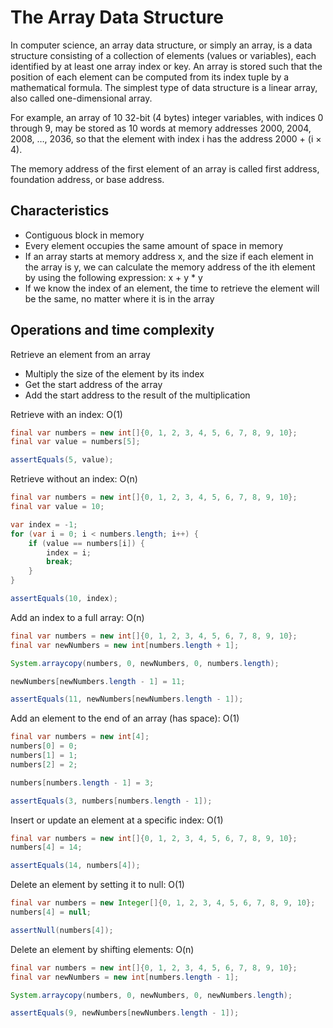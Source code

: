 # The Array Data Structure

In computer science, an array data structure, or simply an array, is a data structure consisting of a collection of 
elements (values or variables), each identified by at least one array index or key. An array is stored such that 
the position of each element can be computed from its index tuple by a mathematical formula. 
The simplest type of data structure is a linear array, also called one-dimensional array.

For example, an array of 10 32-bit (4 bytes) integer variables, with indices 0 through 9, may be stored as 10 words at 
memory addresses 2000, 2004, 2008, …, 2036, so that the element with index i has the address 2000 + (i × 4).

The memory address of the first element of an array is called first address, foundation address, or base address.

## Characteristics

- Contiguous block in memory 
- Every element occupies the same amount of space in memory
- If an array starts at memory address x, and the size if each element in the array is y, we can calculate 
the memory address of the ith element by using the following expression: x + y * y
- If we know the index of an element, the time to retrieve the element will be the same, no matter where it is in 
the array

## Operations and time complexity

Retrieve an element from an array

* Multiply the size of the element by its index
* Get the start address of the array
* Add the start address to the result of the multiplication

Retrieve with an index: O(1)

```java
final var numbers = new int[]{0, 1, 2, 3, 4, 5, 6, 7, 8, 9, 10};
final var value = numbers[5];

assertEquals(5, value);
```

Retrieve without an index: O(n)

```java
final var numbers = new int[]{0, 1, 2, 3, 4, 5, 6, 7, 8, 9, 10};
final var value = 10;

var index = -1;
for (var i = 0; i < numbers.length; i++) {
    if (value == numbers[i]) {
        index = i;
        break;
    }
}

assertEquals(10, index);
```

Add an index to a full array: O(n)

```java
final var numbers = new int[]{0, 1, 2, 3, 4, 5, 6, 7, 8, 9, 10};
final var newNumbers = new int[numbers.length + 1];

System.arraycopy(numbers, 0, newNumbers, 0, numbers.length);

newNumbers[newNumbers.length - 1] = 11;

assertEquals(11, newNumbers[newNumbers.length - 1]);
```

Add an element to the end of an array (has space): O(1) 

```java
final var numbers = new int[4];
numbers[0] = 0;
numbers[1] = 1;
numbers[2] = 2;

numbers[numbers.length - 1] = 3;

assertEquals(3, numbers[numbers.length - 1]);
```

Insert or update an element at a specific index: O(1) 

```java
final var numbers = new int[]{0, 1, 2, 3, 4, 5, 6, 7, 8, 9, 10};
numbers[4] = 14;

assertEquals(14, numbers[4]);
```

Delete an element by setting it to null: O(1)
 
 ```java
final var numbers = new Integer[]{0, 1, 2, 3, 4, 5, 6, 7, 8, 9, 10};
numbers[4] = null;

assertNull(numbers[4]);
 ```
 
Delete an element by shifting elements: O(n) 

```java
final var numbers = new int[]{0, 1, 2, 3, 4, 5, 6, 7, 8, 9, 10};
final var newNumbers = new int[numbers.length - 1];

System.arraycopy(numbers, 0, newNumbers, 0, newNumbers.length);

assertEquals(9, newNumbers[newNumbers.length - 1]);
```
